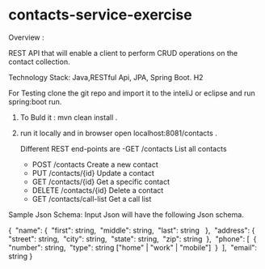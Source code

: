 # contacts-service-exercise

 Overview :
  
 REST API that will enable a client to perform CRUD operations on the contact collection.
  
 Technology Stack: Java,RESTful Api, JPA, Spring Boot. H2 
 
 For Testing clone the git repo and import it to the inteliJ or eclipse and run spring:boot run. 
 
 1. To Buld it : 
    mvn clean install . 
    
2.  run it locally and in browser open localhost:8081/contacts . 
    
    Different REST end-points are 
     -GET	/contacts	List all contacts
    - POST	/contacts	Create a new contact
    - PUT	/contacts/{id}	Update a contact
    - GET	/contacts/{id}	Get a specific contact
    - DELETE	/contacts/{id}	Delete a contact
    - GET	/contacts/call-list	Get a call list 
    
 
 Sample Json Schema: 
 Input Json will have the following Json schema. 
 
 {   "name": {     "first": string,     "middle": string,     "last": string    },   "address": {     "street": string,     "city": string,     "state": string,     "zip": string   },   "phone": [     {       "number": string,       "type": string ["home" | "work" | "mobile"]     }   ],   "email": string }

         

